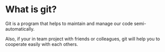 # What is git?

Git is a program that helps to maintain and manage our code semi-automatically.

Also, if your in team project with friends or colleagues, git will help you to cooperate easily with each others.
